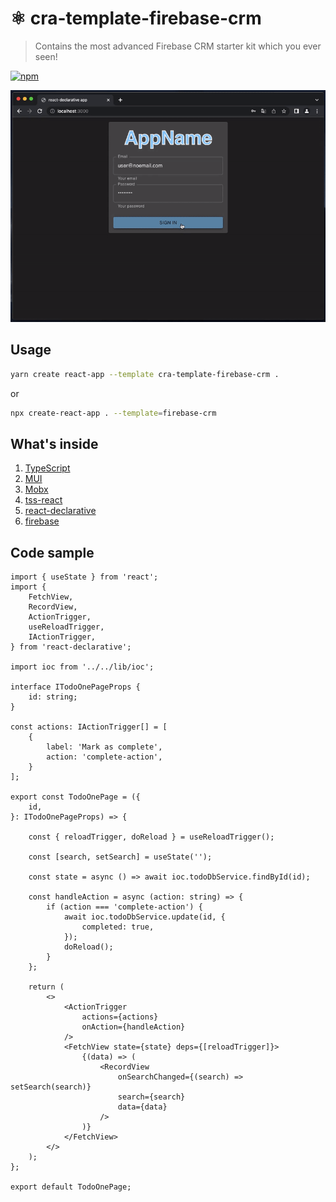 # ⚛️ cra-template-firebase-crm

> Contains the most advanced Firebase CRM starter kit which you ever seen!

[![npm](https://img.shields.io/npm/v/cra-template-firebase-crm.svg?style=flat-square)](https://npmjs.org/package/cra-template-firebase-crm)

![screenshot](./docs/screenshot.gif)

## Usage

```bash
yarn create react-app --template cra-template-firebase-crm .
```

or

```bash
npx create-react-app . --template=firebase-crm
```

## What's inside

1. [TypeScript](https://www.typescriptlang.org/)
2. [MUI](https://mui.com/)
3. [Mobx](https://mobx.js.org/)
4. [tss-react](https://www.tss-react.dev/)
5. [react-declarative](https://www.npmjs.com/package/react-declarative)
6. [firebase](https://www.npmjs.com/package/firebase)

## Code sample

```tsx
import { useState } from 'react';
import {
    FetchView,
    RecordView,
    ActionTrigger,
    useReloadTrigger,
    IActionTrigger,
} from 'react-declarative';

import ioc from '../../lib/ioc';

interface ITodoOnePageProps {
    id: string;
}

const actions: IActionTrigger[] = [
    {
        label: 'Mark as complete',
        action: 'complete-action',
    }
];

export const TodoOnePage = ({
    id,
}: ITodoOnePageProps) => {

    const { reloadTrigger, doReload } = useReloadTrigger();
    
    const [search, setSearch] = useState('');

    const state = async () => await ioc.todoDbService.findById(id);

    const handleAction = async (action: string) => {
        if (action === 'complete-action') {
            await ioc.todoDbService.update(id, {
                completed: true,
            });
            doReload();
        }
    };

    return (
        <>
            <ActionTrigger
                actions={actions}
                onAction={handleAction}
            />
            <FetchView state={state} deps={[reloadTrigger]}>
                {(data) => (
                    <RecordView
                        onSearchChanged={(search) => setSearch(search)}
                        search={search}
                        data={data}
                    />
                )}
            </FetchView>
        </>
    );
};

export default TodoOnePage;

```
